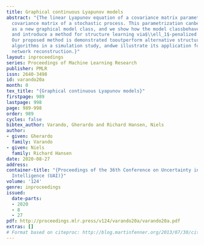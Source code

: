 ```yaml
---
title: Graphical continuous Lyapunov models
abstract: "{The linear Lyapunov equation of a covariance matrix parametrizes theequilibrium
  covariance matrix of a stochastic process. This parametrization canbe interpreted
  as a new graphical model class, and we show how the model classbehaves under marginalization
  and introduce a method for structure learning via$\\ell_1$-penalized loss minimization.
  Our proposed method is demonstrated tooutperform alternative structure learning
  algorithms in a simulation study, andwe illustrate its application for protein phosphorylation
  network reconstruction.}"
layout: inproceedings
series: Proceedings of Machine Learning Research
publisher: PMLR
issn: 2640-3498
id: varando20a
month: 0
tex_title: "{Graphical continuous Lyapunov models}"
firstpage: 989
lastpage: 998
page: 989-998
order: 989
cycles: false
bibtex_author: Varando, Gherardo and Richard Hansen, Niels
author:
- given: Gherardo
  family: Varando
- given: Niels
  family: Richard Hansen
date: 2020-08-27
address: 
container-title: "{Proceedings of the 36th Conference on Uncertainty in Artificial
  Intelligence (UAI)}"
volume: '124'
genre: inproceedings
issued:
  date-parts:
  - 2020
  - 8
  - 27
pdf: http://proceedings.mlr.press/v124/varando20a/varando20a.pdf
extras: []
# Format based on citeproc: http://blog.martinfenner.org/2013/07/30/citeproc-yaml-for-bibliographies/
---
```

